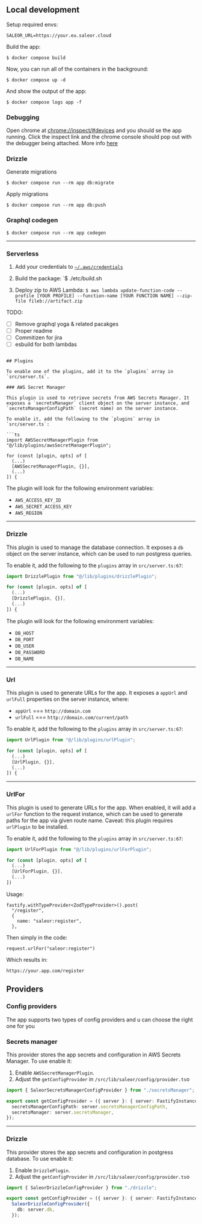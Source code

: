 ## Local development

Setup required envs:

```
SALEOR_URL=https://your.eu.saleor.cloud
```

Build the app:

`$ docker compose build`

Now, you can run all of the containers in the background:

`$ docker compose up -d`

And show the output of the app:

`$ docker compose logs app -f`

### Debugging

Open chrome at [chrome://inspect/#devices](chrome://inspect/#devices) and you should se the app running. Click the inspect link and the chrome console should pop out with the debugger being attached.
More info [here](https://blog.risingstack.com/how-to-debug-a-node-js-app-in-a-docker-container/)

### Drizzle

Generate migrations

`$ docker compose run --rm app db:migrate`

Apply migrations

`$ docker compose run --rm app db:push`

### Graphql codegen

`$ docker compose run --rm app codegen`

---

### Serverless

1. Add your credentials to [`~/.aws/credentials`](https://docs.aws.amazon.com/cli/v1/userguide/cli-configure-files.html)

2. Build the package:
   `$ ./etc/build.sh

3. Deploy zip to AWS Lambda:
   `$ aws lambda update-function-code --profile [YOUR PROFILE] --function-name [YOUR FUNCTION NAME] --zip-file fileb://artifact.zip`

TODO:

- [ ] Remove graphql yoga & related pacakges
- [ ] Proper readme
- [ ] Commitizen for jira
- [ ] esbuild for both lambdas

````

## Plugins

To enable one of the plugins, add it to the `plugins` array in `src/server.ts`.

### AWS Secret Manager

This plugin is used to retrieve secrets from AWS Secrets Manager. It exposes a `secretsManager` client object on the server instance, and `secretsManagerConfigPath` (secret name) on the server instance.

To enable it, add the following to the `plugins` array in `src/server.ts`:

```ts
import AWSSecretManagerPlugin from "@/lib/plugins/awsSecretManagerPlugin";

for (const [plugin, opts] of [
  (...)
  [AWSSecretManagerPlugin, {}],
  (...)
]) {
````

The plugin will look for the following environment variables:

- `AWS_ACCESS_KEY_ID`
- `AWS_SECRET_ACCESS_KEY`
- `AWS_REGION`

---

### Drizzle

This plugin is used to manage the database connection. It exposes a `db` object on the server instance, which can be used to run postgress queries.

To enable it, add the following to the `plugins` array in `src/server.ts:67`:

```ts
import DrizzlePlugin from "@/lib/plugins/drizzlePlugin";

for (const [plugin, opts] of [
  (...)
  [DrizzlePlugin, {}],
  (...)
]) {
```

The plugin will look for the following environment variables:

- `DB_HOST`
- `DB_PORT`
- `DB_USER`
- `DB_PASSWORD`
- `DB_NAME`

---

### Url

This plugin is used to generate URLs for the app. It exposes a `appUrl` and `urlFull` properties on the server instance, where:

- `appUrl` === `http://domain.com`
- `urlFull` === `http://domain.com/current/path`

To enable it, add the following to the `plugins` array in `src/server.ts:67`:

```ts
import UrlPlugin from "@/lib/plugins/urlPlugin";

for (const [plugin, opts] of [
  (...)
  [UrlPlugin, {}],
  (...)
]) {
```

---

### UrlFor

This plugin is used to generate URLs for the app. When enabled, it will add a `urlFor` function to the request instance, which can be used to generate paths for the app via given route name.
Caveat: this plugin requires `urlPlugin` to be installed.

To enable it, add the following to the `plugins` array in `src/server.ts:67`:

```ts
import UrlForPlugin from "@/lib/plugins/urlForPlugin";

for (const [plugin, opts] of [
  (...)
  [UrlForPlugin, {}],
  (...)
])
```

Usage:

```
fastify.withTypeProvider<ZodTypeProvider>().post(
  "/register",
  {
    name: "saleor:register",
  },
```

Then simply in the code:

```
request.urlFor("saleor:register")
```

Which results in:

```
https://your.app.com/register
```

## Providers

### Config providers

The app supports two types of config providers and u can choose the right one for you

### Secrets manager

This provider stores the app secrets and configuration in AWS Secrets Manager. To use enable it:

1. Enable `AWSSecretManagerPlugin`.
2. Adjust the `getConfigProvider` in `/src/lib/saleor/config/provider.ts`o

```ts
import { SaleorSecretsManagerConfigProvider } from "./secretsManager";

export const getConfigProvider = ({ server }: { server: FastifyInstance }) => SaleorSecretsManagerConfigProvider({
  secretsManagerConfigPath: server.secretsManagerConfigPath,
  secretsManager: server.secretsManager,
});
```

---

### Drizzle

This provider stores the app secrets and configuration in postgress database. To use enable it:

1. Enable `DrizzlePlugin`.
2. Adjust the `getConfigProvider` in `/src/lib/saleor/config/provider.ts`o

```ts
import { SaleorDrizzleConfigProvider } from "./drizzle";

export const getConfigProvider = ({ server }: { server: FastifyInstance }) =>
  SaleorDrizzleConfigProvider({
    db: server.db,
  });

```
